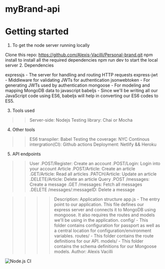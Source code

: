 # myBrand-api

Getting started
===============
1. To get the node server running locally

 Clone this repo: https://github.com/Alexis-Vacilli/Personal-brand.git
 npm install to install all the required dependencies
 npm run dev to start the local server
2. Dependencies

 expressjs - The server for handling and routing HTTP requests
 express-jwt - Middleware for validating JWTs for authentication
 jsonwebtoken - For generating JWTs used by authentication
 mongoose - For modeling and mapping MongoDB data to javascript
 babeljs - Since we'll be writing all our JavaScript code using ES6, babeljs will help in converting our ES6 codes to ES5.

3. Tools used 
>> Server-side: Nodejs
>> Testing library: Chai or Mocha

4. Other tools 
>> ES6 transpiler: Babel
>> Testing the coverage: NYC
>> Continous intergration(CI): Github actions 
>> Deployment: Netlify && Heroku


5. API endpoints 
>> User 
    .POST/Register: Create an account 
    .POST/Login: Login into your account 
>> Article
    .POST/Article: Create an article
    .GET/Article: Read all articles
    .PATCH/Article: Update an article
    .DELETE/Article: Delete an article
>> Query
    .POST /messages: Create a message
    .GET /messages: Fetch all messages
    .DELETE /messages/:messageID: Delete a message

>>>> Description:
    Application structure app.js - The entry point to our application. This file defines our express server and connects it to MongoDB using mongoose. It also requires the routes and models we'll be using in the application. config/ - This folder contains configuration for passport as well as a central location for configuration/environment variables. routes/ - This folder contains the route definitions for our API. models/ - This folder contains the schema definitions for our Mongoose models.
>>>> Author: 
    Alexis Vacilli

![Node.js CI](https://github.com/Alexis-Vacilli/myBrand-api/workflows/Node.js%20CI/badge.svg)